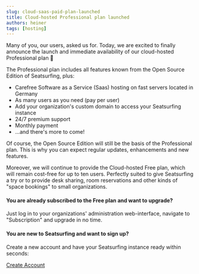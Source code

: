```yaml
---
slug: cloud-saas-paid-plan-launched
title: Cloud-hosted Professional plan launched
authors: heiner
tags: [hosting]
---
```


Many of you, our users, asked us for. Today, we are excited to finally announce the launch and immediate availability of our cloud-hosted Professional plan 🤩

The Professional plan includes all features known from the Open Source Edition of Seatsurfing, plus:

<!-- truncate -->

<ul class="blue-dots">
    <li>Carefree Software as a Service (Saas) hosting on fast servers located in Germany</li>
    <li>As many users as you need (pay per user)</li>
    <li>Add your organization's custom domain to access your Seatsurfing instance</li>
    <li>24/7 premium support</li>
    <li>Monthly payment</li>
    <li>...and there's more to come!</li>
</ul>

Of course, the Open Source Edition will still be the basis of the Professional plan. This is why you can expect regular updates, enhancements and new features.

Moreover, we will continue to provide the Cloud-hosted Free plan, which will remain cost-free for up to ten users. Perfectly suited to give Seatsurfing a try or to provide desk sharing, room reservations and other kinds of "space bookings" to small organizations.

#### You are already subscribed to the Free plan and want to upgrade?

Just log in to your organizations' administration web-interface, navigate to "Subscription" and upgrade in no time.

#### You are new to Seatsurfing and want to sign up?

Create a new account and have your Seatsurfing instance ready within seconds:

<a href="/sign-up" class="button button--primary button--lg button-gradient">Create Account</a>
